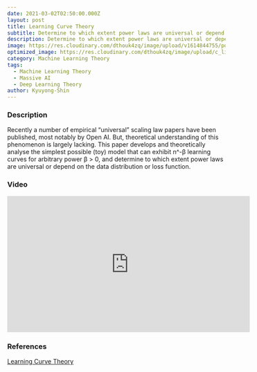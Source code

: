 ```yaml
---
date: 2021-03-02T02:50:00.000Z
layout: post
title: Learning Curve Theory
subtitle: Determine to which extent power laws are universal or depend on the data distribution or loss function.
description: Determine to which extent power laws are universal or depend on the data distribution or loss function.
image: https://res.cloudinary.com/dthouk4zq/image/upload/v1614844755/pd_x750_macbook_air_13-pad_1000x1000_f8f8f8.u4_tzfmsm.jpg
optimized_image: https://res.cloudinary.com/dthouk4zq/image/upload/c_limit,h_200,w_380/v1614844755/pd_x750_macbook_air_13-pad_1000x1000_f8f8f8.u4_tzfmsm.jpg
category: Machine Learning Theory
tags:
  - Machine Learning Theory
  - Massive AI
  - Deep Learning Theory
author: Kyuyong-Shin
---
```

### Description
Recently a number of empirical “universal” scaling law papers have been published, most notably by Open AI. But, theoretical understanding of this phenomenon is largely lacking. This paper develops and theoretically analyse the simplest possible (toy) model that can exhibit n^-β learning curves for arbitrary power β > 0, and determine to which extent power laws are universal or depend on the data distribution or loss function.

### Video
<iframe width="560" height="315" src="https://www.youtube.com/embed/scjEr5_CEXU" frameborder="0" allow="accelerometer; autoplay; clipboard-write; encrypted-media; gyroscope; picture-in-picture" allowfullscreen></iframe>

### References
[Learning Curve Theory](http://www.hutter1.net/publ/scaling.pdf)
